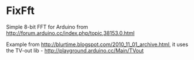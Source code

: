 # FixFft
Simple 8-bit FFT for Arduino from http://forum.arduino.cc/index.php/topic,38153.0.html

Example from http://blurtime.blogspot.com/2010_11_01_archive.html, it uses the TV-out lib - http://playground.arduino.cc/Main/TVout


